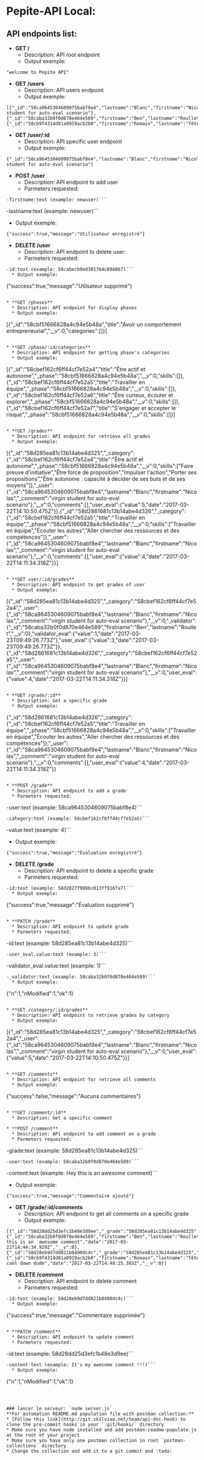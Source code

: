 # Pepite-API Local:

## API endpoints list:
* **GET /**
  * Description: API root endpoint
  * Output exemple:
```
"welcome to Pepite API"
```

* **GET /users**
  * Description: API users endpoint
  * Output exemple:
```
[{"_id":"58ca9645304609075babf8e4","lastname":"Blanc","firstname":"Nicolas","_comment":"virgin student for auto-eval scenario"},{"_id":"58caba32b0f0d870e464e589","firstname":"Ben","lastname":"Roullet","__v":0},{"_id":"58cb9f4314d81a0919acb2b0","firstname":"Romain","lastname":"Tête","__v":0}]
```

* **GET /user/:id**
  * Description: API specific user endpoint
  * Output exemple:
```
{"_id":"58ca9645304609075babf8e4","lastname":"Blanc","firstname":"Nicolas","_comment":"virgin student for auto-eval scenario"}
```

* **POST /user**
  * Description: API endpoint to add user
  * Parmeters requested:
```
-firstname:text (example: newuser)```
```
-lastname:text (example: newuser)```
  * Output exemple:
```
{"success":true,"message":"Utilisateur enregistré"}
```

* **DELETE /user**
  * Description: API endpoint to delete user:
  * Parmeters requested:
```
-id:text (example: 58cabecb9ed301764c894067)```
  * Output exemple:
```
{"success":true,"message":"Utilsateur supprimé"}
```

* **GET /phases**
  * Description: API endpoint for display phases 
  * Output exemple:
```
[{"_id":"58cbf51666828a4c94e5b48a","title":"Avoir un comportement entrepreneurial","__v":0,"categories":[]}]
```

* **GET /phase/:id/categories**
  * Description: API endpoint for getting phase's categories
  * Output exemple:
```
[{"_id":"58cbef162cf6ff44cf7e52a4","title":"Être actif et autonome","_phase":"58cbf51666828a4c94e5b48a","__v":0,"skills":[]},{"_id":"58cbef162cf6ff44cf7e52a5","title":"Travailler en équipe","_phase":"58cbf51666828a4c94e5b48a","__v":0,"skills":[]},{"_id":"58cbef162cf6ff44cf7e52a6","title":"Être curieux, écouter et explorer","_phase":"58cbf51666828a4c94e5b48a","__v":0,"skills":[]},{"_id":"58cbef162cf6ff44cf7e52a7","title":"S'engager et accepter le risque","_phase":"58cbf51666828a4c94e5b48a","__v":0,"skills":[]}]
```

* **GET /grades**
  * Description: API endpoint for retrieve all grades
  * Output exemple:
```
[{"_id":"58d285ea81c13b14abe4d325","_category":{"_id":"58cbef162cf6ff44cf7e52a4","title":"Être actif et autonome","_phase":"58cbf51666828a4c94e5b48a","__v":0,"skills":["Faire preuve d'initiative","Être force de proposition","Impulser l'action","Porter ses propositions","Être autonome : capacité à décider de ses buts et de ses moyens"]},"_user":{"_id":"58ca9645304609075babf8e4","lastname":"Blanc","firstname":"Nicolas","_comment":"virgin student for auto-eval scenario"},"__v":0,"comments":[],"user_eval":{"value":5,"date":"2017-03-22T14:10:50.475Z"}},{"_id":"58d2861681c13b14abe4d326","_category":{"_id":"58cbef162cf6ff44cf7e52a5","title":"Travailler en équipe","_phase":"58cbf51666828a4c94e5b48a","__v":0,"skills":["Travailler en équipe","Écouter les autres","Aller chercher des ressources et des compétences"]},"_user":{"_id":"58ca9645304609075babf8e4","lastname":"Blanc","firstname":"Nicolas","_comment":"virgin student for auto-eval scenario"},"__v":0,"comments":[],"user_eval":{"value":4,"date":"2017-03-22T14:11:34.318Z"}}]
```

* **GET user/:id/grades**
  * Description: API endpoint to get grades of user
  * Output exemple:
```
[{"_id":"58d285ea81c13b14abe4d325","_category":"58cbef162cf6ff44cf7e52a4","_user":{"_id":"58ca9645304609075babf8e4","lastname":"Blanc","firstname":"Nicolas","_comment":"virgin student for auto-eval scenario"},"__v":0,"_validator":{"_id":"58caba32b0f0d870e464e589","firstname":"Ben","lastname":"Roullet","__v":0},"validator_eval":{"value":1,"date":"2017-03-23T09:49:26.773Z"},"user_eval":{"value":3,"date":"2017-03-23T09:49:26.773Z"}},{"_id":"58d2861681c13b14abe4d326","_category":"58cbef162cf6ff44cf7e52a5","_user":{"_id":"58ca9645304609075babf8e4","lastname":"Blanc","firstname":"Nicolas","_comment":"virgin student for auto-eval scenario"},"__v":0,"user_eval":{"value":4,"date":"2017-03-22T14:11:34.318Z"}}]
```

* **GET /grade/:id**
  * Description: Get a specific grade
  * Output exemple:
```
{"_id":"58d2861681c13b14abe4d326","_category":{"_id":"58cbef162cf6ff44cf7e52a5","title":"Travailler en équipe","_phase":"58cbf51666828a4c94e5b48a","__v":0,"skills":["Travailler en équipe","Écouter les autres","Aller chercher des ressources et des compétences"]},"_user":{"_id":"58ca9645304609075babf8e4","lastname":"Blanc","firstname":"Nicolas","_comment":"virgin student for auto-eval scenario"},"__v":0,"comments":[],"user_eval":{"value":4,"date":"2017-03-22T14:11:34.318Z"}}
```

* **POST /grade**
  * Description: API endpoint to add a grade
  * Parmeters requested:
```
-user:text (example: 58ca9645304609075babf8e4)```
```
-category:text (example: 58cbef162cf6ff44cf7e52a5)```
```
-value:text (example: 4)```
  * Output exemple:
```
{"success":true,"message":"Évaluation enregistré"}
```

* **DELETE /grade**
  * Description: API endpoint to delete a specific grade
  * Parmeters requested:
```
-id:text (example: 58d2827f908bc013ff916fa7)```
  * Output exemple:
```
{"success":true,"message":"Évaluation supprimé"}
```

* **PATCH /grade**
  * Description: API endpoint to update grade
  * Parmeters requested:
```
-id:text (example: 58d285ea81c13b14abe4d325)```
```
-user_eval.value:text (example: 3)```
```
-validator_eval.value:text (example: 1)```
```
-_validator:text (example: 58caba32b0f0d870e464e589)```
  * Output exemple:
```
{"n":1,"nModified":1,"ok":1}
```

* **GET /category/:id/grades**
  * Description: API endpoint to retrieve grades by category
  * Output exemple:
```
[{"_id":"58d285ea81c13b14abe4d325","_category":"58cbef162cf6ff44cf7e52a4","_user":{"_id":"58ca9645304609075babf8e4","lastname":"Blanc","firstname":"Nicolas","_comment":"virgin student for auto-eval scenario"},"__v":0,"user_eval":{"value":5,"date":"2017-03-22T14:10:50.475Z"}}]
```

* **GET /comments**
  * Description: API endpoint for retrieve all comments 
  * Output exemple:
```
{"success":false,"message":"Aucuns commentaires"}
```

* **GET /comment/:id**
  * Description: Get a specific comment

* **POST /comment**
  * Description: APi endpoint to add comment on a grade
  * Parmeters requested:
```
-grade:text (example: 58d285ea81c13b14abe4d325)```
```
-user:text (example: 58caba32b0f0d870e464e589)```
```
-content:text (example: Hey this is an  awesome comment)```
  * Output exemple:
```
{"success":true,"message":"Commentaire ajouté"}
```

* **GET /grade/:id/comments**
  * Description: API endpoint to get all comments on a specific grade
  * Output exemple:
```
[{"_id":"58d28dd25d3efc1b48e3d9ee","_grade":"58d285ea81c13b14abe4d325","_user":{"_id":"58caba32b0f0d870e464e589","firstname":"Ben","lastname":"Roullet","__v":0},"content":"Hey this is an  awesome comment","date":"2017-03-22T14:44:34.929Z","__v":0},{"_id":"58d28eb9d7dd821b8490dc4c","_grade":"58d285ea81c13b14abe4d325","_user":{"_id":"58cb9f4314d81a0919acb2b0","firstname":"Romain","lastname":"Tête","__v":0},"content":"Hey cool down dude","date":"2017-03-22T14:48:25.303Z","__v":0}]
```

* **DELETE /comment**
  * Description: API endpoint to delete comment
  * Parmeters requested:
```
-id:text (example: 58d28eb9d7dd821b8490dc4c)```
  * Output exemple:
```
{"success":true,"message":"Commentaire supprimée"}
```

* **PATCH /comment**
  * Description: API endpoint to update comment
  * Parmeters requested:
```
-id:text (example: 58d28dd25d3efc1b48e3d9ee)```
```
-content:text (example: It's my awesome comment !!!)```
  * Output exemple:
```
{"n":1,"nModified":1,"ok":1}
```



### lancer le serveur: `node server.js`
**For automation README.md population file with postman collection:**
* [Follow this link](http://git.skilvioo.net/team/api-doc-hook) to clone the pre-commit hooks in your `.git/hooks/` directory
* Make sure you have node installed and add postman-readme-populate.js at the root of your project
* Make sure you have only one postman collection in root `postman-collections` directory
* Change the collection and add it to a git commit and :tada:

